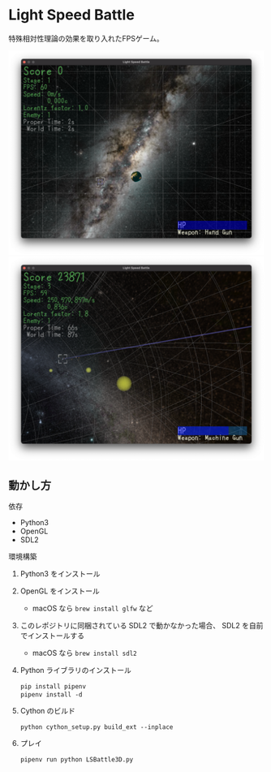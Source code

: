 # Light Speed Battle

特殊相対性理論の効果を取り入れたFPSゲーム。

![SS1](./play_screenshot_1.png)
![SS2](./play_screenshot_2.png)

## 動かし方

依存

* Python3
* OpenGL
* SDL2

環境構築

1. Python3 をインストール
2. OpenGL をインストール
    * macOS なら `brew install glfw` など
3. このレポジトリに同梱されている SDL2 で動かなかった場合、 SDL2 を自前でインストールする
    * macOS なら `brew install sdl2`
4. Python ライブラリのインストール

    ```
    pip install pipenv
    pipenv install -d
    ```
5. Cython のビルド

    ```
    python cython_setup.py build_ext --inplace
    ```
6. プレイ

    ```
    pipenv run python LSBattle3D.py
    ```
